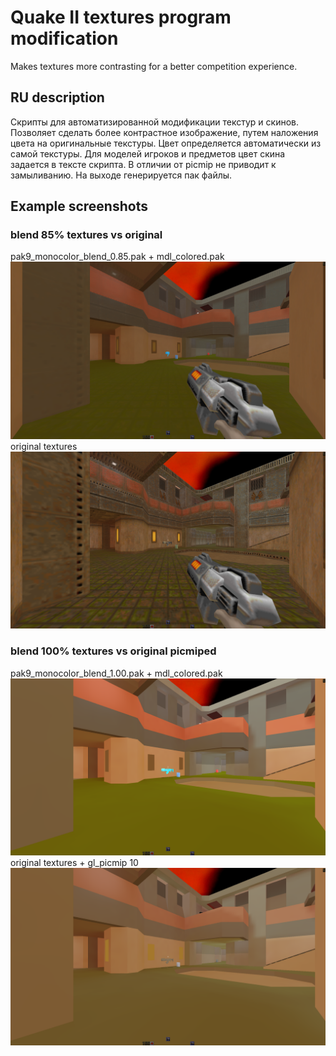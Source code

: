 # Quake II textures program modification
 Makes textures more contrasting for a better competition experience.

## RU description
Скрипты для автоматизированной модификации текстур и скинов.
Позволяет сделать более контрастное изображение, путем наложения цвета на оригинальные текстуры.
Цвет определяется автоматически из самой текстуры.
Для моделей игроков и предметов цвет скина задается в тексте скрипта.
В отличии от picmip не приводит к замыливанию.
На выходе генерируется пак файлы.

## Example screenshots
### blend 85% textures vs original
pak9_monocolor_blend_0.85.pak + mdl_colored.pak
![pak9_monocolor_blend_0.85.pak](https://github.com/vic7or777/py_scripts/blob/main/quake2%20textures/pic/quake017.png?raw=true)
original textures
![original textures](https://github.com/vic7or777/py_scripts/blob/main/quake2%20textures/pic/quake018.png?raw=true)

### blend 100% textures vs original picmiped
pak9_monocolor_blend_1.00.pak + mdl_colored.pak
![pak9_monocolor_blend_1.00.pak](https://github.com/vic7or777/py_scripts/blob/main/quake2%20textures/pic/quake019.png?raw=true)
original textures + gl_picmip 10
![original textures + gl_picmip 10](https://github.com/vic7or777/py_scripts/blob/main/quake2%20textures/pic/quake020.png?raw=true)
